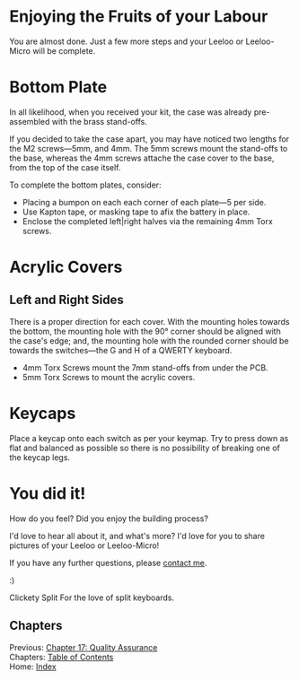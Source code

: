 # Enjoying the Fruits of your Labour
You are almost done.  Just a few more steps and your Leeloo or Leeloo-Micro will be complete.

# Bottom Plate
In all likelihood, when you received your kit, the case was already pre-assembled with the brass stand-offs.

If you decided to take the case apart, you may have noticed two lengths for the M2 screws—5mm, and 4mm.  The 5mm screws mount the stand-offs to the base, whereas the 4mm screws attache the case cover to the base, from the top of the case itself.

To complete the bottom plates, consider:
* Placing a bumpon on each each corner of each plate—5 per side.
* Use Kapton tape, or masking tape to afix the battery in place.
* Enclose the completed left|right halves via the remaining 4mm Torx screws.

# Acrylic Covers
## Left and Right Sides
There is a proper direction for each cover.  With the mounting holes towards the bottom, the mounting hole with the 90° corner should be aligned with the case's edge; and, the mounting hole with the rounded corner should be towards the switches—the G and H of a QWERTY keyboard.

   * 4mm Torx Screws mount the 7mm stand-offs from under the PCB.
   * 5mm Torx Screws to mount the acrylic covers.

# Keycaps
Place a keycap onto each switch as per your keymap.  Try to press down as flat and balanced as possible so there is no possibility of breaking one of the keycap legs.

# You did it!
How do you feel?  Did you enjoy the building process?

I'd love to hear all about it, and what's more?  I'd love for you to share pictures of your Leeloo or Leeloo-Micro!

If you have any further questions, please [contact me](https://clicketysplit.ca/pages/contact-us).

:)

Clickety Split
For the love of split keyboards.

## Chapters
Previous: [Chapter 17: Quality Assurance](17-Quality-Assurance.md) \
Chapters: [Table of Contents](README.md) \
Home: [Index](/README.md)
